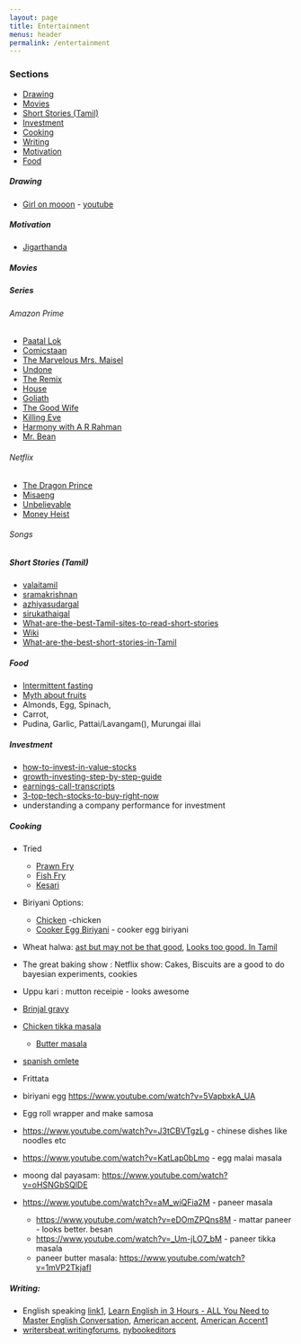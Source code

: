```yaml
---
layout: page
title: Entertainment
menus: header
permalink: /entertainment
---
```


### Sections
- [Drawing](#drawing)
- [Movies](#movies)
- [Short Stories (Tamil)](#short-stories-tamil)
- [Investment](#investment)
- [Cooking](#cooking)
- [Writing](#writing)
- [Motivation](#motivation)
- [Food](#food)


##### Drawing
- [Girl on mooon](https://i.ytimg.com/vi/ZUCHi_2ncPQ/maxresdefault.jpg) - [youtube](https://www.youtube.com/watch?v=ZUCHi_2ncPQ)

##### Motivation
- [Jigarthanda](https://youtu.be/bAmXn1fWnpE?t=6614)



##### Movies

##### Series

###### Amazon Prime

- [Paatal Lok](https://www.amazon.com/gp/video/detail/B0886H18DR/ref=atv_wl_hom_c_unkc_1_1)
- [Comicstaan](https://www.amazon.com/gp/video/detail/B07TT23VHY/ref=atv_wl_hom_c_unkc_1_5)
- [The Marvelous Mrs. Maisel](https://www.amazon.com/gp/video/detail/B07WSD8XWF/ref=atv_wl_hom_c_unkc_1_15)
- [Undone](https://www.amazon.com/gp/video/detail/B07SQB8LQ9/ref=atv_wl_hom_c_unkc_1_16)
- [The Remix](https://www.amazon.com/gp/video/detail/B079TKQV8H/ref=atv_wl_hom_c_unkc_1_22)
- [House](https://www.amazon.com/gp/video/detail/B000WCT7M8/ref=atv_wl_hom_c_unkc_1_43)
- [Goliath](https://www.amazon.com/gp/video/detail/B07YCV6LCJ/ref=atv_wl_hom_c_unkc_1_8)
- [The Good Wife](https://www.amazon.com/gp/video/detail/B0064MGU98/ref=atv_wl_hom_c_unkc_1_30)
- [Killing Eve](https://www.amazon.com/gp/video/detail/B07C2M2YPJ/ref=atv_wl_hom_c_unkc_1_23)
- [Harmony with A R Rahman](https://www.amazon.com/gp/video/detail/B07GBGZW55/ref=atv_wl_hom_c_unkc_1_39)
- [Mr. Bean](https://www.amazon.com/gp/video/detail/B074XLMGBQ/ref=atv_wl_hom_c_unkc_1_44)

###### Netflix
- [The Dragon Prince](https://www.netflix.com/title/80212245)
- [Misaeng](https://www.netflix.com/title/80165295)
- [Unbelievable](https://www.netflix.com/title/80153467)
- [Money Heist](https://www.netflix.com/title/80192098)

###### Songs

##### Short Stories (Tamil)
- [valaitamil](http://www.valaitamil.com/literature_short-story)
- [sramakrishnan](http://www.sramakrishnan.com/?cat=85)
- [azhiyasudargal](http://azhiyasudargal.blogspot.com/)
- [sirukathaigal](http://www.sirukathaigal.com/)
- [What-are-the-best-Tamil-sites-to-read-short-stories](https://www.quora.com/What-are-the-best-Tamil-sites-to-read-short-stories)
- [Wiki](https://ta.wikisource.org/wiki/%E0%AE%AE%E0%AF%81%E0%AE%A4%E0%AE%B1%E0%AF%8D_%E0%AE%AA%E0%AE%95%E0%AF%8D%E0%AE%95%E0%AE%AE%E0%AF%8D)
- [What-are-the-best-short-stories-in-Tamil](https://www.quora.com/What-are-the-best-short-stories-in-Tamil)

##### Food
- [Intermittent fasting](https://youtu.be/iatPAjf5I_Y)
- [Myth about fruits](https://youtu.be/uV_orGyIfGw)
- Almonds, Egg, Spinach, 
- Carrot, 
- Pudina, Garlic, Pattai/Lavangam(), Murungai illai

##### Investment
- [how-to-invest-in-value-stocks](https://www.fool.com/investing/how-to-invest-in-value-stocks.aspx)
- [growth-investing-step-by-step-guide](https://www.fool.com/investing/growth-investing-step-by-step-guide.aspx)
- [earnings-call-transcripts](https://www.fool.com/earnings-call-transcripts/?page=1)
- [3-top-tech-stocks-to-buy-right-now](https://www.fool.com/investing/2020/03/08/3-top-tech-stocks-to-buy-right-now.aspx)
- understanding a company performance for investment


##### Cooking

- Tried
	- [Prawn Fry](https://www.youtube.com/watch?v=JAVbJf3o3qk)
	- [Fish Fry](https://www.youtube.com/watch?v=sUkt91x-cOY)
	- [Kesari](https://www.youtube.com/watch?v=Y5v_65iXpY0)

- Biriyani Options:
	- [Chicken](https://www.youtube.com/watch?v=Sj6mM6IXAq8) -chicken
	- [Cooker Egg Biriyani](https://www.youtube.com/watch?v=uQqwj9um9_g) - cooker egg biriyani

- Wheat halwa: [ast but may not be that good](https://www.youtube.com/watch?v=Gya1J-mGHBM), [Looks too good. In Tamil](https://www.youtube.com/watch?v=oG7wglvAXeg)

- The great baking show : Netflix show: Cakes, Biscuits are a good to do bayesian experiments, cookies
- Uppu kari : mutton receipie - looks awesome
- [Brinjal gravy](https://www.youtube.com/watch?v=h_qsg8Gof4Q)
- [Chicken tikka masala](https://www.youtube.com/watch?v=upfu5nQB2ks)
	- [Butter masala](https://www.youtube.com/watch?v=LtPu6Jd-ZhI)
- [spanish omlete](https://www.youtube.com/watch?v=X_idvqxRD3E)
- Frittata
- biriyani egg https://www.youtube.com/watch?v=5VapbxkA_UA
- Egg roll wrapper and make samosa
- https://www.youtube.com/watch?v=J3tCBVTgzLg - chinese dishes like noodles etc
- https://www.youtube.com/watch?v=KatLap0bLmo - egg malai masala
- moong dal payasam: https://www.youtube.com/watch?v=oHSNGbSQlDE
- https://www.youtube.com/watch?v=aM_wiQFia2M - paneer masala
	- https://www.youtube.com/watch?v=eDOmZPQns8M - mattar paneer - looks better. besan
	- https://www.youtube.com/watch?v=_Um-jLO7_bM - paneer tikka masala
	- paneer butter masala: https://www.youtube.com/watch?v=1mVP2TkjafI

##### Writing:
- English speaking [link1](https://www.youtube.com/watch?v=r_5K7cs24-8&list=PL4IJAxR6Bqq8vP0kEeQRgU6lUe4s4u2DW&index=4), [Learn English in 3 Hours - ALL You Need to Master English Conversation](https://www.youtube.com/watch?v=QTJ02h7uiXs), [American accent](https://www.youtube.com/watch?v=6DiQ95hUUfI), [American Accent1](http://dl.ueb.edu.vn/bitstream/1247/2927/1/American%20Accent%20Training.pdf)
- [writersbeat](http://www.writersbeat.com/),[writingforums](https://www.writingforums.org/), [nybookeditors](https://nybookeditors.com/2015/11/11-top-writing-communities-you-should-join-and-why/)
